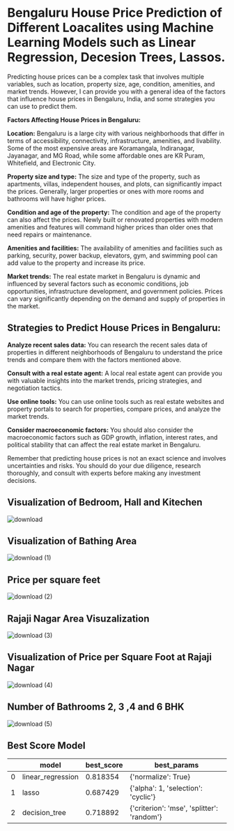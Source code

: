 # Bengaluru House Price Prediction of Different Loacalites using Machine Learning Models such as Linear Regression, Decesion Trees, Lassos.

Predicting house prices can be a complex task that involves multiple variables, such as location, property size, age, condition, amenities, and market trends. However, I can provide you with a general idea of the factors that influence house prices in Bengaluru, India, and some strategies you can use to predict them.

**Factors Affecting House Prices in Bengaluru:**

**Location:** Bengaluru is a large city with various neighborhoods that differ in terms of accessibility, connectivity, infrastructure, amenities, and livability. Some of the most expensive areas are Koramangala, Indiranagar, Jayanagar, and MG Road, while some affordable ones are KR Puram, Whitefield, and Electronic City.

**Property size and type:** The size and type of the property, such as apartments, villas, independent houses, and plots, can significantly impact the prices. Generally, larger properties or ones with more rooms and bathrooms will have higher prices.

**Condition and age of the property:** The condition and age of the property can also affect the prices. Newly built or renovated properties with modern amenities and features will command higher prices than older ones that need repairs or maintenance.

**Amenities and facilities:** The availability of amenities and facilities such as parking, security, power backup, elevators, gym, and swimming pool can add value to the property and increase its price.

**Market trends:** The real estate market in Bengaluru is dynamic and influenced by several factors such as economic conditions, job opportunities, infrastructure development, and government policies. Prices can vary significantly depending on the demand and supply of properties in the market.

## Strategies to Predict House Prices in Bengaluru:

**Analyze recent sales data:** You can research the recent sales data of properties in different neighborhoods of Bengaluru to understand the price trends and compare them with the factors mentioned above.

**Consult with a real estate agent:** A local real estate agent can provide you with valuable insights into the market trends, pricing strategies, and negotiation tactics.

**Use online tools:** You can use online tools such as real estate websites and property portals to search for properties, compare prices, and analyze the market trends.

**Consider macroeconomic factors:** You should also consider the macroeconomic factors such as GDP growth, inflation, interest rates, and political stability that can affect the real estate market in Bengaluru.

Remember that predicting house prices is not an exact science and involves uncertainties and risks. You should do your due diligence, research thoroughly, and consult with experts before making any investment decisions.

## Visualization of Bedroom, Hall and Kitechen
![download](https://user-images.githubusercontent.com/90987160/221073271-43b7c838-dbc5-490c-863c-7a71ba020b21.png)

## Visualization of Bathing Area
![download (1)](https://user-images.githubusercontent.com/90987160/221073381-d094c91c-0b04-4374-94ef-8a21fb0fb581.png)

## Price per square feet
![download (2)](https://user-images.githubusercontent.com/90987160/221073509-8d87aa61-b9d1-4b19-8082-5914a1693264.png)

## Rajaji Nagar Area Visuzalization 
![download (3)](https://user-images.githubusercontent.com/90987160/221073604-54e070ab-8806-4f1b-b27e-cf08d6c1bbb9.png)


## Visualization  of Price per Square Foot at Rajaji Nagar
![download (4)](https://user-images.githubusercontent.com/90987160/221073772-ad7f8dbe-0aed-4bde-8de4-1ce210732f01.png)
 
## Number of Bathrooms 2, 3 ,4 and 6 BHK
![download (5)](https://user-images.githubusercontent.com/90987160/221073911-d95c0347-5a31-4d6d-a11f-f34793c5f1c6.png)

## Best Score Model 
|   |  model | best_score  |  best_params |
|---|---|---|---|
| 0  | linear_regression	  |  0.818354	 |  {'normalize': True} |
|  1 |  lasso | 0.687429  | {'alpha': 1, 'selection': 'cyclic'}  |
|  2 | decision_tree  |  0.718892 | {'criterion': 'mse', 'splitter': 'random'}  |
